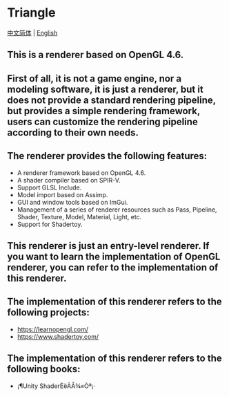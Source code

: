 # Triangle

[中文简体](https://github.com/qian-o/Triangle/blob/master/README.md) | [English](https://github.com/qian-o/Triangle/blob/master/README-en.md)

## This is a renderer based on OpenGL 4.6.
## First of all, it is not a game engine, nor a modeling software, it is just a renderer, but it does not provide a standard rendering pipeline, but provides a simple rendering framework, users can customize the rendering pipeline according to their own needs.
## The renderer provides the following features:
- A renderer framework based on OpenGL 4.6.
- A shader compiler based on SPIR-V.
- Support GLSL Include.
- Model import based on Assimp.
- GUI and window tools based on ImGui.
- Management of a series of renderer resources such as Pass, Pipeline, Shader, Texture, Model, Material, Light, etc.
- Support for Shadertoy.

## This renderer is just an entry-level renderer. If you want to learn the implementation of OpenGL renderer, you can refer to the implementation of this renderer.

## The implementation of this renderer refers to the following projects:
- https://learnopengl.com/
- https://www.shadertoy.com/

## The implementation of this renderer refers to the following books:
- ¡¶Unity ShaderÈëÃÅ¾«Òª¡·
